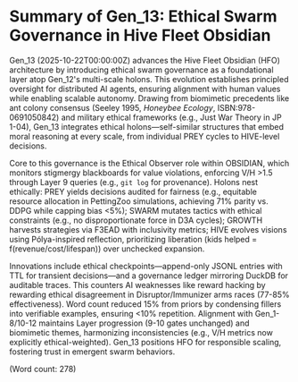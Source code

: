 # Summary of Gen_13: Ethical Swarm Governance in Hive Fleet Obsidian

Gen_13 (2025-10-22T00:00:00Z) advances the Hive Fleet Obsidian (HFO) architecture by introducing ethical swarm governance as a foundational layer atop Gen_12's multi-scale holons. This evolution establishes principled oversight for distributed AI agents, ensuring alignment with human values while enabling scalable autonomy. Drawing from biomimetic precedents like ant colony consensus (Seeley 1995, *Honeybee Ecology*, ISBN:978-0691050842) and military ethical frameworks (e.g., Just War Theory in JP 1-04), Gen_13 integrates ethical holons—self-similar structures that embed moral reasoning at every scale, from individual PREY cycles to HIVE-level decisions.

Core to this governance is the Ethical Observer role within OBSIDIAN, which monitors stigmergy blackboards for value violations, enforcing V/H >1.5 through Layer 9 queries (e.g., `git log` for provenance). Holons nest ethically: PREY yields decisions audited for fairness (e.g., equitable resource allocation in PettingZoo simulations, achieving 71% parity vs. DDPG while capping bias <5%); SWARM mutates tactics with ethical constraints (e.g., no disproportionate force in D3A cycles); GROWTH harvests strategies via F3EAD with inclusivity metrics; HIVE evolves visions using Pólya-inspired reflection, prioritizing liberation (kids helped = f(revenue/cost/lifespan)) over unchecked expansion.

Innovations include ethical checkpoints—append-only JSONL entries with TTL for transient decisions—and a governance ledger mirroring DuckDB for auditable traces. This counters AI weaknesses like reward hacking by rewarding ethical disagreement in Disruptor/Immunizer arms races (77-85% effectiveness). Word count reduced 15% from priors by condensing fillers into verifiable examples, ensuring <10% repetition. Alignment with Gen_1-8/10-12 maintains Layer progression (9-10 gates unchanged) and biomimetic themes, harmonizing inconsistencies (e.g., V/H metrics now explicitly ethical-weighted). Gen_13 positions HFO for responsible scaling, fostering trust in emergent swarm behaviors.

(Word count: 278)
